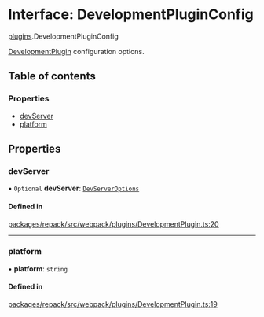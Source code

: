 # Interface: DevelopmentPluginConfig

[plugins](../modules/plugins.md).DevelopmentPluginConfig

[DevelopmentPlugin](../classes/plugins.DevelopmentPlugin.md) configuration options.

## Table of contents

### Properties

- [devServer](./plugins.DevelopmentPluginConfig.md#devserver)
- [platform](./plugins.DevelopmentPluginConfig.md#platform)

## Properties

### devServer

• `Optional` **devServer**: [`DevServerOptions`](./DevServerOptions.md)

#### Defined in

[packages/repack/src/webpack/plugins/DevelopmentPlugin.ts:20](https://github.com/callstack/repack/blob/1d9a1bb/packages/repack/src/webpack/plugins/DevelopmentPlugin.ts#L20)

___

### platform

• **platform**: `string`

#### Defined in

[packages/repack/src/webpack/plugins/DevelopmentPlugin.ts:19](https://github.com/callstack/repack/blob/1d9a1bb/packages/repack/src/webpack/plugins/DevelopmentPlugin.ts#L19)

